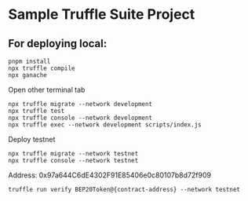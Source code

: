 # Sample Truffle Suite Project

## For deploying local:

```shell
pnpm install
npx truffle compile
npx ganache
```

Open other terminal tab

```shell
npx truffle migrate --network development
npx truffle test
npx truffle console --network development
npx truffle exec --network development scripts/index.js
```

Deploy testnet

```shell
npx truffle migrate --network testnet
npx truffle console --network testnet
```

Address: 0x97a644C6dE4302F91E85406e0c80107b8d72f909

```shell
truffle run verify BEP20Token@{contract-address} --network testnet
```